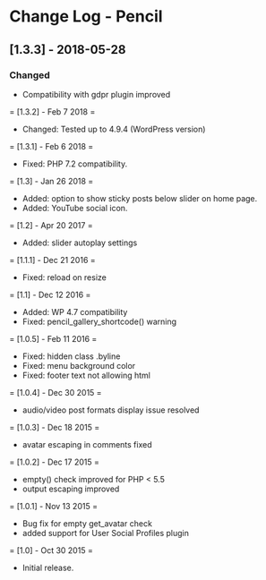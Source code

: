 # Change Log - Pencil

## [1.3.3] - 2018-05-28

### Changed
- Compatibility with gdpr plugin improved

= [1.3.2] - Feb 7 2018 =
* Changed: Tested up to 4.9.4 (WordPress version)

= [1.3.1] - Feb 6 2018 =
* Fixed: PHP 7.2 compatibility.

= [1.3] - Jan 26 2018 =
* Added: option to show sticky posts below slider on home page.
* Added: YouTube social icon.

= [1.2] - Apr 20 2017 =
* Added: slider autoplay settings

= [1.1.1] - Dec 21 2016 =
* Fixed: reload on resize

= [1.1] - Dec 12 2016 =
* Added: WP 4.7 compatibility
* Fixed: pencil_gallery_shortcode() warning

= [1.0.5] - Feb 11 2016 =
* Fixed: hidden class .byline
* Fixed: menu background color
* Fixed: footer text not allowing html

= [1.0.4] - Dec 30 2015 =
* audio/video post formats display issue resolved

= [1.0.3] - Dec 18 2015 =
* avatar escaping in comments fixed

= [1.0.2] - Dec 17 2015 =
* empty() check improved for PHP < 5.5
* output escaping improved

= [1.0.1] - Nov 13 2015 =
* Bug fix for empty get_avatar check
* added support for User Social Profiles plugin

= [1.0] - Oct 30 2015 =
* Initial release.
